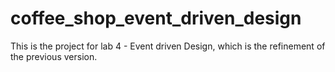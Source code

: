 
# coffee_shop_event_driven_design
This is the project for lab 4 - Event driven Design, which is the refinement of the previous version.
